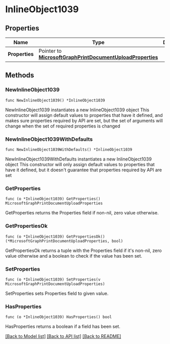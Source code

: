 # InlineObject1039

## Properties

Name | Type | Description | Notes
------------ | ------------- | ------------- | -------------
**Properties** | Pointer to [**MicrosoftGraphPrintDocumentUploadProperties**](MicrosoftGraphPrintDocumentUploadProperties.md) |  | [optional] 

## Methods

### NewInlineObject1039

`func NewInlineObject1039() *InlineObject1039`

NewInlineObject1039 instantiates a new InlineObject1039 object
This constructor will assign default values to properties that have it defined,
and makes sure properties required by API are set, but the set of arguments
will change when the set of required properties is changed

### NewInlineObject1039WithDefaults

`func NewInlineObject1039WithDefaults() *InlineObject1039`

NewInlineObject1039WithDefaults instantiates a new InlineObject1039 object
This constructor will only assign default values to properties that have it defined,
but it doesn't guarantee that properties required by API are set

### GetProperties

`func (o *InlineObject1039) GetProperties() MicrosoftGraphPrintDocumentUploadProperties`

GetProperties returns the Properties field if non-nil, zero value otherwise.

### GetPropertiesOk

`func (o *InlineObject1039) GetPropertiesOk() (*MicrosoftGraphPrintDocumentUploadProperties, bool)`

GetPropertiesOk returns a tuple with the Properties field if it's non-nil, zero value otherwise
and a boolean to check if the value has been set.

### SetProperties

`func (o *InlineObject1039) SetProperties(v MicrosoftGraphPrintDocumentUploadProperties)`

SetProperties sets Properties field to given value.

### HasProperties

`func (o *InlineObject1039) HasProperties() bool`

HasProperties returns a boolean if a field has been set.


[[Back to Model list]](../README.md#documentation-for-models) [[Back to API list]](../README.md#documentation-for-api-endpoints) [[Back to README]](../README.md)


